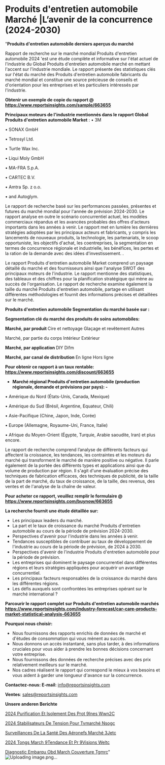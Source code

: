 # Produits d'entretien automobile Marché |L’avenir de la concurrence (2024-2030)

"<strong>Produits d'entretien automobile derniers aperçus du marché</strong>

Rapport de recherche sur le marché mondial Produits d'entretien automobile 2024 'est une étude complète et informative sur l'état actuel de l'industrie du Global Produits d'entretien automobile marché en mettant l'accent sur l'industrie mondiale. Le rapport présente des statistiques clés sur l'état du marché des Produits d'entretien automobile fabricants du marché mondial et constitue une source précieuse de conseils et d'orientation pour les entreprises et les particuliers intéressés par l'industrie.

<strong>Obtenir un exemple de copie du rapport @ <a href=https://www.reportsinsights.com/sample/663655>https://www.reportsinsights.com/sample/663655</a></strong>

<strong>Principaux moteurs de l'industrie mentionnés dans le rapport Global Produits d'entretien automobile Market</strong> :
• 3M

• SONAX GmbH

• Tetrosyl Ltd.

• Turtle Wax Inc.

• Liqui Moly GmbH

• MA-FRA S.p.A.

• CARTEC B.V.

• Amtra Sp. z o.o.

• and Autoglym.

Le rapport de recherche basé sur les performances passées, présentes et futures du marché mondial pour l'année de prévision 2024-2030. Le rapport analyse en outre le scénario concurrentiel actuel, les modèles commerciaux répandus et les avancées probables des offres d'acteurs importants dans les années à venir. Le rapport met en lumière les dernières stratégies adoptées par les principaux acteurs et fabricants, y compris les lancements de nouveaux produits, la technologie, les partenariats, le scoop opportuniste, les objectifs d'achat, les coentreprises, la segmentation en termes de concurrence régionale et industrielle, les bénéfices, les pertes et la ration de la demande avec des idées d'investissement. .

Le rapport Produits d'entretien automobile Market comprend un paysage détaillé du marché et des fournisseurs ainsi que l'analyse SWOT des principaux moteurs de l'industrie. Le rapport mentionne des statistiques, des tableaux et des chiffres pour la planification stratégique qui mène au succès de l'organisation. Le rapport de recherche examine également la taille du marché Produits d'entretien automobile, partage en utilisant différentes méthodologies et fournit des informations précises et détaillées sur le marché.

<strong>Produits d'entretien automobile Segmentation du marché basée sur :</strong>

<strong> Segmentation clé du marché des produits de soins automobiles: </strong>

<strong> Marché, par produit </strong>
Cire et nettoyage
Glaçage et revêtement
Autres

Marché, par partie du corps
Intérieur
Extérieur

<strong> Marché, par application </strong>
DIY
Difm

<strong> Marché, par canal de distribution </strong>
En ligne
Hors ligne

<strong>Pour obtenir ce rapport à un taux rentable: <a href=https://www.reportsinsights.com/discount/663655>https://www.reportsinsights.com/discount/663655</a></strong>
<ul>
  <li><strong>Marché régional Produits d'entretien automobile (production régionale, demande et prévisions par pays): -</strong></li>
</ul>
• Amérique du Nord (États-Unis, Canada, Mexique)

• Amérique du Sud (Brésil, Argentine, Equateur, Chili)

• Asie-Pacifique (Chine, Japon, Inde, Corée)

• Europe (Allemagne, Royaume-Uni, France, Italie)

• Afrique du Moyen-Orient (Égypte, Turquie, Arabie saoudite, Iran) et plus encore.

Le rapport de recherche comprend l’analyse de différents facteurs qui affectent la croissance, les tendances, les contraintes et les moteurs du marché qui transforment le marché de manière positive ou négative. Il parle également de la portée des différents types et applications ainsi que du volume de production par région. Il s'agit d'une évaluation précise des techniques de fabrication efficaces, des techniques de publicité, de la taille de la part de marché, du taux de croissance, de la taille, des revenus, des ventes et de l'analyse de la chaîne de valeur.

<strong>Pour acheter ce rapport, veuillez remplir le formulaire @   <a href=https://www.reportsinsights.com/buynow/663655>https://www.reportsinsights.com/buynow/663655</a></strong>

<strong>La recherche fournit une étude détaillée sur:</strong>
<ul>
  <li>Les principaux leaders du marché.</li>
  <li>La part et le taux de croissance du marché Produits d'entretien automobile au cours de la période de prévision 2024-2030.</li>
  <li>Perspectives d'avenir pour l'industrie dans les années à venir.</li>
  <li>Tendances susceptibles de contribuer au taux de développement de l'industrie au cours de la période de prévision, de 2024 à 2030.</li>
  <li>Perspectives d'avenir de l'industrie Produits d'entretien automobile pour la période de prévision.</li>
  <li>Les entreprises qui dominent le paysage concurrentiel dans différentes régions et leurs stratégies appliquées pour acquérir un avantage concurrentiel.</li>
  <li>Les principaux facteurs responsables de la croissance du marché dans les différentes régions.</li>
  <li>Les défis auxquels sont confrontées les entreprises opérant sur le marché international ?</li>
</ul>

<strong>Parcourir le rapport complet sur Produits d'entretien automobile marchés <a href=https://www.reportsinsights.com/industry-forecast/car-care-products-market-statistical-analysis-663655>https://www.reportsinsights.com/industry-forecast/car-care-products-market-statistical-analysis-663655</a></strong>

<strong>Pourquoi nous choisir:</strong>
<ul>
  <li>Nous fournissons des rapports enrichis de données de marché et d'études de consommation qui vous mènent au succès.</li>
  <li>Nous donnons un accès instantané, sans plus tarder, à des informations cruciales pour vous aider à prendre les bonnes décisions concernant votre entreprise.</li>
  <li>Nous fournissons des données de recherche précises avec des prix relativement meilleurs sur le marché.</li>
  <li>Nos cadres réalisent le rapport qui correspond le mieux à vos besoins et vous aident à garder une longueur d'avance sur la concurrence.</li>
</ul>
<strong>Contactez-nous:
</strong><strong>E-mail:</strong> <a href=mailto:info@reportsinsights.com>info@reportsinsights.com</a>

<strong>Ventes</strong>: <a href=mailto:sales@reportsinsights.com>sales@reportsinsights.com</a>

<strong>Unsere anderen Berichte</strong>

<a href=https://www.linkedin.com/pulse/2024-purification-et-isolement-des-prot%C3%A9ines-wwn2c/>2024 Purification Et Isolement Des Prot 9Ines Wwn2C</a>

<a href=https://www.linkedin.com/pulse/2024-stabilisateurs-de-tension-pour-tvmarché-nsogc/>2024 Stabilisateurs De Tension Pour Tvmarché Nsogc</a>

<a href=https://www.linkedin.com/pulse/surveillances-de-la-santé-des-aéronefs-marché-3jetc/>Surveillances De La Santé Des Aéronefs Marché 3Jetc</a>

<a href=https://www.linkedin.com/pulse/2024-tongs-march%C3%A9tendance-et-pr%C3%A9visions-weltc/>2024 Tongs March 9Tendance Et Pr 9Visions Weltc</a>

<a href=https://www.linkedin.com/pulse/diagnostic-embarqu%C3%A9-obd-march%C3%A9-couverture-tgmrc/>Diagnostic Embarqu Obd March Couverture Tgmrc</a>"
![Uploading image.png…]()
